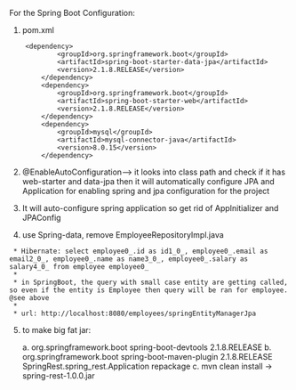 

For the Spring Boot Configuration:

1. pom.xml
```
	<dependency>
			<groupId>org.springframework.boot</groupId>
			<artifactId>spring-boot-starter-data-jpa</artifactId>
			<version>2.1.8.RELEASE</version>
		</dependency>
		<dependency>
			<groupId>org.springframework.boot</groupId>
			<artifactId>spring-boot-starter-web</artifactId>
			<version>2.1.8.RELEASE</version>
		</dependency>
		<dependency>
			<groupId>mysql</groupId>
			<artifactId>mysql-connector-java</artifactId>
			<version>8.0.15</version>
		</dependency>
```		
2. @EnableAutoConfiguration--> it looks into class path and check if it has web-starter and data-jpa then it will 	automatically configure JPA and Application for enabling spring and jpa configuration for the project

3. It will auto-configure spring application so get rid of AppInitializer and JPAConfig

4. use Spring-data, remove EmployeeRepositoryImpl.java

```
 * Hibernate: select employee0_.id as id1_0_, employee0_.email as email2_0_, employee0_.name as name3_0_, employee0_.salary as salary4_0_ from employee employee0_
 * 
 * in SpringBoot, the query with small case entity are getting called, so even if the entity is Employee then query will be ran for employee. @see above
 * 
 * url: http://localhost:8080/employees/springEntityManagerJpa
```

5. to make big fat jar:

	a. <dependency>
			<groupId>org.springframework.boot</groupId>
			<artifactId>spring-boot-devtools</artifactId>
			<version>2.1.8.RELEASE</version>
		</dependency>
	b. <plugin>
				<groupId>org.springframework.boot</groupId>
				<artifactId>spring-boot-maven-plugin</artifactId>
				<version>2.1.8.RELEASE</version>
				<configuration>
					<mainClass>SpringRest.spring_rest.Application</mainClass>
				</configuration>
				<executions>
					<execution>
						<goals>
							<goal>repackage</goal>
						</goals>
					</execution>
				</executions>
		</plugin>
	c. mvn clean install -> spring-rest-1.0.0.jar

